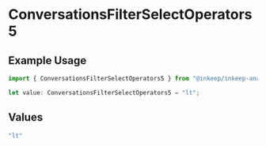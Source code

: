 # ConversationsFilterSelectOperators5

## Example Usage

```typescript
import { ConversationsFilterSelectOperators5 } from "@inkeep/inkeep-analytics/models/components";

let value: ConversationsFilterSelectOperators5 = "lt";
```

## Values

```typescript
"lt"
```